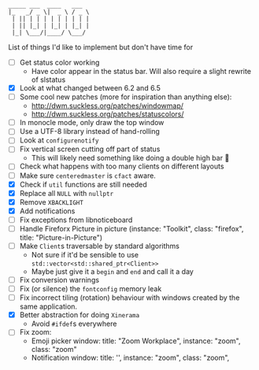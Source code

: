  ```
 _____ ___  ____   ___
|_   _/ _ \|  _ \ / _ \
  | || | | | | | | | | |
  | || |_| | |_| | |_| |
  |_| \___/|____/ \___/
```

List of things I'd like to implement but don't have time for

* [ ] Get status color working
  * Have color appear in the status bar. Will also require a slight rewrite of
    slstatus
* [X] Look at what changed between 6.2 and 6.5
* [ ] Some cool new patches (more for inspiration than anything else):
  * http://dwm.suckless.org/patches/windowmap/
  * http://dwm.suckless.org/patches/statuscolors/
* [ ] In monocle mode, only draw the top window
* [ ] Use a UTF-8 library instead of hand-rolling
* [ ] Look at `configurenotify`
* [ ] Fix vertical screen cutting off part of status
  * This will likely need something like doing a double high bar 🤷
* [ ] Check what happens with too many clients on different layouts
* [ ] Make sure `centeredmaster` is `cfact` aware.
* [X] Check if `util` functions are still needed
* [X] Replace all `NULL` with `nullptr`
* [X] Remove `XBACKLIGHT`
* [X] Add notifications
* [ ] Fix exceptions from libnoticeboard
* [ ] Handle Fireforx Picture in picture (instance: "Toolkit", class: "firefox",
  title: "Picture-in-Picture")
* [ ] Make `Client`s traversable by standard algorithms
    * Not sure if it'd be sensible to use `std::vector<std::shared_ptr<Client>>`
    * Maybe just give it a `begin` and `end` and call it a day
* [ ] Fix conversion warnings
* [ ] Fix (or silence) the `fontconfig` memory leak
* [ ] Fix incorrect tiling (rotation) behaviour with windows created by the same
      application.
* [X] Better abstraction for doing `Xinerama`
    * Avoid `#ifdef`s everywhere
* [ ] Fix zoom:
  * Emoji picker window: title: "Zoom Workplace", instance: "zoom", class: "zoom"
  * Notification window: title: '', instance: "zoom", class: "zoom",
